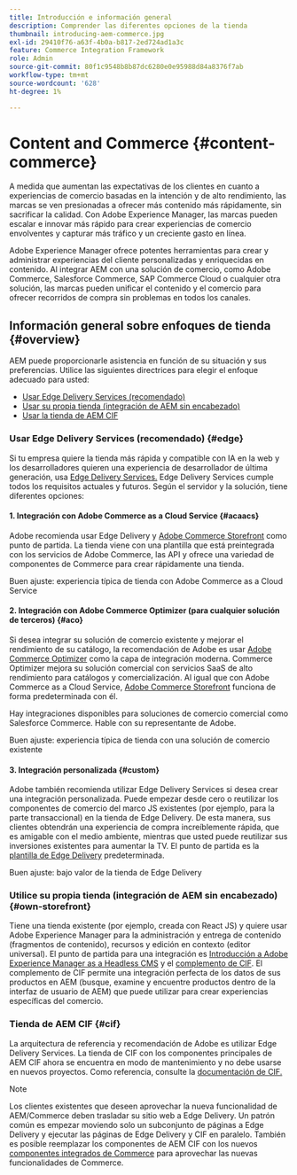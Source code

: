 ```yaml
---
title: Introducción e información general
description: Comprender las diferentes opciones de la tienda
thumbnail: introducing-aem-commerce.jpg
exl-id: 29410f76-a63f-4b0a-b817-2ed724ad1a3c
feature: Commerce Integration Framework
role: Admin
source-git-commit: 80f1c9548b8b87dc6280e0e95988d84a8376f7ab
workflow-type: tm+mt
source-wordcount: '628'
ht-degree: 1%

---
```



# Content and Commerce {#content-commerce}

A medida que aumentan las expectativas de los clientes en cuanto a experiencias de comercio basadas en la intención y de alto rendimiento, las marcas se ven presionadas a ofrecer más contenido más rápidamente, sin sacrificar la calidad. Con Adobe Experience Manager, las marcas pueden escalar e innovar más rápido para crear experiencias de comercio envolventes y capturar más tráfico y un creciente gasto en línea.

Adobe Experience Manager ofrece potentes herramientas para crear y administrar experiencias del cliente personalizadas y enriquecidas en contenido. Al integrar AEM con una solución de comercio, como Adobe Commerce, Salesforce Commerce, SAP Commerce Cloud o cualquier otra solución, las marcas pueden unificar el contenido y el comercio para ofrecer recorridos de compra sin problemas en todos los canales.

## Información general sobre enfoques de tienda {#overview}

AEM puede proporcionarle asistencia en función de su situación y sus preferencias. Utilice las siguientes directrices para elegir el enfoque adecuado para usted:

* [Usar Edge Delivery Services (recomendado)](#edge)
* [Usar su propia tienda (integración de AEM sin encabezado)](#own-storefront)
* [Usar la tienda de AEM CIF](#cif)

### Usar Edge Delivery Services (recomendado) {#edge}

Si tu empresa quiere la tienda más rápida y compatible con IA en la web y los desarrolladores quieren una experiencia de desarrollador de última generación, usa [Edge Delivery Services.](../edge/overview.md) Edge Delivery Services cumple todos los requisitos actuales y futuros. Según el servidor y la solución, tiene diferentes opciones:

#### &#x200B;1. Integración con Adobe Commerce as a Cloud Service {#acaacs}

Adobe recomienda usar Edge Delivery y [Adobe Commerce Storefront](https://experienceleague.adobe.com/developer/commerce/storefront/?lang=es) como punto de partida. La tienda viene con una plantilla que está preintegrada con los servicios de Adobe Commerce, las API y ofrece una variedad de componentes de Commerce para crear rápidamente una tienda.

Buen ajuste: experiencia típica de tienda con Adobe Commerce as a Cloud Service

#### &#x200B;2. Integración con Adobe Commerce Optimizer (para cualquier solución de terceros) {#aco}

Si desea integrar su solución de comercio existente y mejorar el rendimiento de su catálogo, la recomendación de Adobe es usar [Adobe Commerce Optimizer](https://experienceleague.adobe.com/es/docs/commerce-learn/tutorials/adobe-commerce-optimizer/overview) como la capa de integración moderna. Commerce Optimizer mejora su solución comercial con servicios SaaS de alto rendimiento para catálogos y comercialización. Al igual que con Adobe Commerce as a Cloud Service, [Adobe Commerce Storefront](https://experienceleague.adobe.com/developer/commerce/storefront/?lang=es) funciona de forma predeterminada con él.

Hay integraciones disponibles para soluciones de comercio comercial como Salesforce Commerce. Hable con su representante de Adobe.

Buen ajuste: experiencia típica de tienda con una solución de comercio existente

#### &#x200B;3. Integración personalizada {#custom}

Adobe también recomienda utilizar Edge Delivery Services si desea crear una integración personalizada. Puede empezar desde cero o reutilizar los componentes de comercio del marco JS existentes (por ejemplo, para la parte transaccional) en la tienda de Edge Delivery. De esta manera, sus clientes obtendrán una experiencia de compra increíblemente rápida, que es amigable con el medio ambiente, mientras que usted puede reutilizar sus inversiones existentes para aumentar la TV. El punto de partida es la [plantilla de Edge Delivery](https://www.aem.live/developer/tutorial) predeterminada.

Buen ajuste: bajo valor de la tienda de Edge Delivery

### Utilice su propia tienda (integración de AEM sin encabezado) {#own-storefront}

Tiene una tienda existente (por ejemplo, creada con React JS) y quiere usar Adobe Experience Manager para la administración y entrega de contenido (fragmentos de contenido), recursos y edición en contexto (editor universal). El punto de partida para una integración es [Introducción a Adobe Experience Manager as a Headless CMS](https://experienceleague.adobe.com/es/docs/experience-manager-cloud-service/content/headless/introduction) y el [complemento de CIF](https://experienceleague.adobe.com/en/docs/experience-manager-cloud-service/content/content-and-commerce/storefront/authoring/enrich-product-associated-content). El complemento de CIF permite una integración perfecta de los datos de sus productos en AEM (busque, examine y encuentre productos dentro de la interfaz de usuario de AEM) que puede utilizar para crear experiencias específicas del comercio.

### Tienda de AEM CIF {#cif}

La arquitectura de referencia y recomendación de Adobe es utilizar Edge Delivery Services. La tienda de CIF con los componentes principales de AEM CIF ahora se encuentra en modo de mantenimiento y no debe usarse en nuevos proyectos. Como referencia, consulte la [documentación de CIF.](/help/commerce-cloud/cif-storefront/introduction.md)

>[!NOTE]
>
>Los clientes existentes que deseen aprovechar la nueva funcionalidad de AEM/Commerce deben trasladar su sitio web a Edge Delivery. Un patrón común es empezar moviendo solo un subconjunto de páginas a Edge Delivery y ejecutar las páginas de Edge Delivery y CIF en paralelo. También es posible reemplazar los componentes de AEM CIF con los nuevos [componentes integrados de Commerce](https://experienceleague.adobe.com/developer/commerce/storefront/dropins/all/introduction/?lang=es) para aprovechar las nuevas funcionalidades de Commerce.
